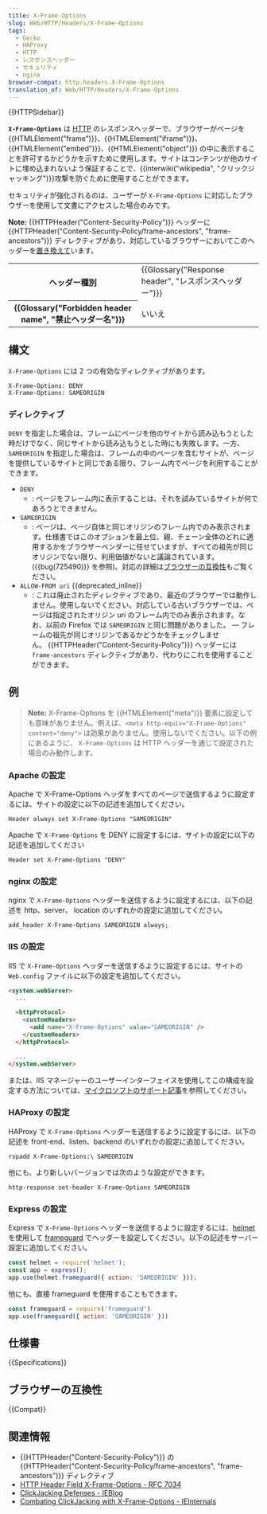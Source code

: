 ```yaml
---
title: X-Frame-Options
slug: Web/HTTP/Headers/X-Frame-Options
tags:
  - Gecko
  - HAProxy
  - HTTP
  - レスポンスヘッダー
  - セキュリティ
  - nginx
browser-compat: http.headers.X-Frame-Options
translation_of: Web/HTTP/Headers/X-Frame-Options
---
```

{{HTTPSidebar}}

**`X-Frame-Options`** は [HTTP](/en-US/docs/Web/HTTP) のレスポンスヘッダーで、ブラウザーがページを {{HTMLElement("frame")}}、{{HTMLElement("iframe")}}、{{HTMLElement("embed")}}、{{HTMLElement("object")}} の中に表示することを許可するかどうかを示すために使用します。サイトはコンテンツが他のサイトに埋め込まれないよう保証することで、{{interwiki("wikipedia", "クリックジャッキング")}}攻撃を防ぐために使用することができます。

セキュリティが強化されるのは、ユーザーが `X-Frame-Options` に対応したブラウザーを使用して文書にアクセスした場合のみです。

**Note:** {{HTTPHeader("Content-Security-Policy")}} ヘッダーに {{HTTPHeader("Content-Security-Policy/frame-ancestors", "frame-ancestors")}} ディレクティブがあり、対応しているブラウザーにおいてこのヘッダーを<a href="https://www.w3.org/TR/CSP2/#frame-ancestors-and-frame-options">置き換えて</a>います。

<table class="properties">
  <tbody>
    <tr>
      <th scope="row">ヘッダー種別</th>
      <td>{{Glossary("Response header", "レスポンスヘッダー")}}</td>
    </tr>
    <tr>
      <th scope="row">{{Glossary("Forbidden header name", "禁止ヘッダー名")}}</th>
      <td>いいえ</td>
    </tr>
  </tbody>
</table>

## 構文

`X-Frame-Options` には 2 つの有効なディレクティブがあります。

```
X-Frame-Options: DENY
X-Frame-Options: SAMEORIGIN
```

### ディレクティブ

`DENY` を指定した場合は、フレームにページを他のサイトから読み込もうとした時だけでなく、同じサイトから読み込もうとした時にも失敗します。一方、 `SAMEORIGIN` を指定した場合は、フレームの中のページを含むサイトが、ページを提供しているサイトと同じである限り、フレーム内でページを利用することができます。

- `DENY`
  - : ページをフレーム内に表示することは、それを試みているサイトが何であろうとできません。
- `SAMEORIGIN`
  - : ページは、ページ自体と同じオリジンのフレーム内でのみ表示されます。仕様書ではこのオプションを最上位、親、チェーン全体のどれに適用するかをブラウザーベンダーに任せていますが、すべての祖先が同じオリジンでない限り、利用価値がないと議論されています。 ({{bug(725490)}} を参照)。対応の詳細は[ブラウザーの互換性](#ブラウザーの互換性)もご覧ください。
- `ALLOW-FROM uri` {{deprecated_inline}}
  - : これは廃止されたディレクティブであり、最近のブラウザーでは動作しません。使用しないでください。対応している古いブラウザーでは、ページは指定されたオリジン _uri_ のフレーム内でのみ表示されます。なお、以前の Firefox では `SAMEORIGIN` と同じ問題がありました。 — フレームの祖先が同じオリジンであるかどうかをチェックしません。 {{HTTPHeader("Content-Security-Policy")}} ヘッダーには `frame-ancestors` ディレクティブがあり、代わりにこれを使用することができます。

## 例

> **Note:** X-Frame-Options を {{HTMLElement("meta")}} 要素に設定しても意味がありません。例えば、`<meta http-equiv="X-Frame-Options" content="deny">` は効果がありません。使用しないでください。以下の例にあるように、 `X-Frame-Options` は HTTP ヘッダーを通じて設定された場合のみ動作します。

### Apache の設定

Apache で X-Frame-Options ヘッダをすべてのページで送信するように設定するには、サイトの設定に以下の記述を追加してください。

```
Header always set X-Frame-Options "SAMEORIGIN"
```

Apache で `X-Frame-Options` を DENY に設定するには、サイトの設定に以下の記述を追加してください

```
Header set X-Frame-Options "DENY"
```

### nginx の設定

nginx で `X-Frame-Options` ヘッダーを送信するように設定するには、以下の記述を http、server、 location のいずれかの設定に追加してください。

```
add_header X-Frame-Options SAMEORIGIN always;
```

### IIS の設定

IIS で `X-Frame-Options` ヘッダーを送信するように設定するには、サイトの `Web.config` ファイルに以下の設定を追加してください。

```html
<system.webServer>
  ...

  <httpProtocol>
    <customHeaders>
      <add name="X-Frame-Options" value="SAMEORIGIN" />
    </customHeaders>
  </httpProtocol>

  ...
</system.webServer>
```

または、IIS マネージャーのユーザーインターフェイスを使用してこの構成を設定する方法については、[マイクロソフトのサポート記事](https://support.office.com/en-us/article/Mitigating-framesniffing-with-the-X-Frame-Options-header-1911411b-b51e-49fd-9441-e8301dcdcd79)を参照してください。

### HAProxy の設定

HAProxy で `X-Frame-Options` ヘッダーを送信するように設定するには、以下の記述を front-end、listen、backend のいずれかの設定に追加してください。

```
rspadd X-Frame-Options:\ SAMEORIGIN
```

他にも、より新しいバージョンでは次のような設定ができます。

```
http-response set-header X-Frame-Options SAMEORIGIN
```

<h3 id="Configuring_Express" name="Configuring_Express">Express の設定</h3>

Express で `X-Frame-Options` ヘッダーを送信するように設定するには、[helmet](https://helmetjs.github.io/) を使用して [frameguard](https://helmetjs.github.io/docs/frameguard/) でヘッダーを設定してください。以下の記述をサーバー設定に追加してください。

```js
const helmet = require('helmet');
const app = express();
app.use(helmet.frameguard({ action: 'SAMEORIGIN' }));
```

他にも、直接 frameguard を使用することもできます。

```js
const frameguard = require('frameguard')
app.use(frameguard({ action: 'SAMEORIGIN' }))
```

## 仕様書

{{Specifications}}

## ブラウザーの互換性

{{Compat}}

## 関連情報

- {{HTTPHeader("Content-Security-Policy")}} の {{HTTPHeader("Content-Security-Policy/frame-ancestors", "frame-ancestors")}} ディレクティブ
- [HTTP Header Field X-Frame-Options - RFC 7034](https://datatracker.ietf.org/doc/html/rfc7034)
- [ClickJacking Defenses - IEBlog](https://docs.microsoft.com/en-us/archive/blogs/ie/ie8-security-part-vii-clickjacking-defenses)
- [Combating ClickJacking with X-Frame-Options - IEInternals](https://docs.microsoft.com/en-us/archive/blogs/ieinternals/combating-clickjacking-with-x-frame-options)
